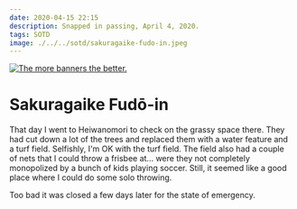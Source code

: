 ```yaml
---
date: 2020-04-15 22:15
description: Snapped in passing, April 4, 2020.
tags: SOTD
image: ./../../sotd/sakuragaike-fudo-in.jpeg
---
```


[<img src="./../../sotd/sakuragaike-fudo-in.jpeg"
alt="The more banners the better."
/>](./../../sotd/sakuragaike-fudo-in.jpeg)

# Sakuragaike Fudō-in

That day I went to Heiwanomori to check on the grassy space there. They had cut down a lot of the trees and replaced them with a water feature and a turf field. Selfishly, I'm OK with the turf field. The field also had a couple of nets that I could throw a frisbee at... were they not completely monopolized by a bunch of kids playing soccer. Still, it seemed like a good place where I could do some solo throwing.

Too bad it was closed a few days later for the state of emergency.
